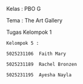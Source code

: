 Kelas : PBO G

Tema : The Art Gallery

Tugas Kelompok 1


```
Kelompok 5 :

5025231106	Faith Mary

5025231189	Rachel Bronzen

5025231195	Ayesha Nayla

```
